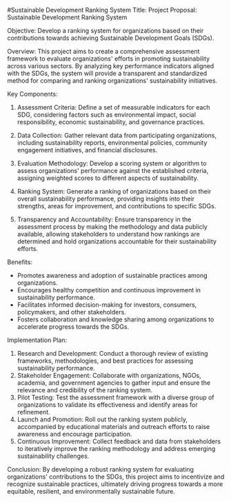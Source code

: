 #Sustainable Development Ranking System
Title: Project Proposal: Sustainable Development Ranking System

Objective:
Develop a ranking system for organizations based on their contributions towards achieving Sustainable Development Goals (SDGs).

Overview:
This project aims to create a comprehensive assessment framework to evaluate organizations' efforts in promoting sustainability across various sectors. By analyzing key performance indicators aligned with the SDGs, the system will provide a transparent and standardized method for comparing and ranking organizations' sustainability initiatives.

Key Components:
1. Assessment Criteria: Define a set of measurable indicators for each SDG, considering factors such as environmental impact, social responsibility, economic sustainability, and governance practices.

2. Data Collection: Gather relevant data from participating organizations, including sustainability reports, environmental policies, community engagement initiatives, and financial disclosures.

3. Evaluation Methodology: Develop a scoring system or algorithm to assess organizations' performance against the established criteria, assigning weighted scores to different aspects of sustainability.

4. Ranking System: Generate a ranking of organizations based on their overall sustainability performance, providing insights into their strengths, areas for improvement, and contributions to specific SDGs.

5. Transparency and Accountability: Ensure transparency in the assessment process by making the methodology and data publicly available, allowing stakeholders to understand how rankings are determined and hold organizations accountable for their sustainability efforts.

Benefits:
- Promotes awareness and adoption of sustainable practices among organizations.
- Encourages healthy competition and continuous improvement in sustainability performance.
- Facilitates informed decision-making for investors, consumers, policymakers, and other stakeholders.
- Fosters collaboration and knowledge sharing among organizations to accelerate progress towards the SDGs.

Implementation Plan:
1. Research and Development: Conduct a thorough review of existing frameworks, methodologies, and best practices for assessing sustainability performance.
2. Stakeholder Engagement: Collaborate with organizations, NGOs, academia, and government agencies to gather input and ensure the relevance and credibility of the ranking system.
3. Pilot Testing: Test the assessment framework with a diverse group of organizations to validate its effectiveness and identify areas for refinement.
4. Launch and Promotion: Roll out the ranking system publicly, accompanied by educational materials and outreach efforts to raise awareness and encourage participation.
5. Continuous Improvement: Collect feedback and data from stakeholders to iteratively improve the ranking methodology and address emerging sustainability challenges.

Conclusion:
By developing a robust ranking system for evaluating organizations' contributions to the SDGs, this project aims to incentivize and recognize sustainable practices, ultimately driving progress towards a more equitable, resilient, and environmentally sustainable future.
